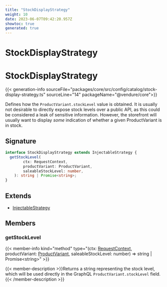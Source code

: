 ```yaml
---
title: "StockDisplayStrategy"
weight: 10
date: 2023-06-07T09:42:20.957Z
showtoc: true
generated: true
---
```

<!-- This file was generated from the Vendure source. Do not modify. Instead, re-run the "docs:build" script -->

# StockDisplayStrategy
<div class="symbol">


# StockDisplayStrategy

{{< generation-info sourceFile="packages/core/src/config/catalog/stock-display-strategy.ts" sourceLine="14" packageName="@vendure/core">}}

Defines how the `ProductVariant.stockLevel` value is obtained. It is usually not desirable
to directly expose stock levels over a public API, as this could be considered a leak of
sensitive information. However, the storefront will usually want to display _some_ indication
of whether a given ProductVariant is in stock.

## Signature

```TypeScript
interface StockDisplayStrategy extends InjectableStrategy {
  getStockLevel(
        ctx: RequestContext,
        productVariant: ProductVariant,
        saleableStockLevel: number,
    ): string | Promise<string>;
}
```
## Extends

 * <a href='/typescript-api/common/injectable-strategy#injectablestrategy'>InjectableStrategy</a>


## Members

### getStockLevel

{{< member-info kind="method" type="(ctx: <a href='/typescript-api/request/request-context#requestcontext'>RequestContext</a>, productVariant: <a href='/typescript-api/entities/product-variant#productvariant'>ProductVariant</a>, saleableStockLevel: number) => string | Promise&#60;string&#62;"  >}}

{{< member-description >}}Returns a string representing the stock level, which will be used directly
in the GraphQL `ProductVariant.stockLevel` field.{{< /member-description >}}


</div>

